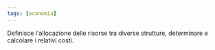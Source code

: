 ```yaml
---
tags: [economia]
---
```

Definisce l'allocazione delle risorse tra diverse strutture, determinare e calcolare i relativi costi.